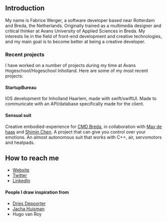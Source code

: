 ## Introduction

My name is Fabrice Werger, a software developer based near Rotterdam and Breda, the Netherlands. Originally trained as a multimedia designer and critical thinker at Avans University of Applied Sciences in Breda. My interests lie in the field of front-end development and creative technologies, and my main goal is to become better at being a creative developer.

### Recent projects

I have worked on a number of projects during my time at Avans Hogeschool/Hogeschool Inholland. Here are some of my most recent projects:

#### StartupBureau
IOS development for Inholland Haarlem, made with swift/swiftUI. Made to communicate with an API/database specifically made for the client.

#### Sensual suit

Creative embodied-experience for [CMD Breda](https://avanscmd.nl/), in collaboration with [May de haas](https://instagram.com/maydehaas) and [Shimin Chen](https://instagram.com/shiminchn). A project that can give you control over your emotions. An almost autonomous suit that works with C++, air, servomotors and heatpads.

## How to reach me

- [Website](https://www.fabricewerger.nl)
- [Twitter](https://www.twitter.com/fabricewerger)
- [LinkedIn](https://www.linkedin.com/in/fabricewerger/)

#### People I draw inspiration from

- [Dries Depoorter](https://www.driesdepoorter.be)
- [Jacha Huisman](https://github.com/jaschahuisman)
- Hugo van Roy
